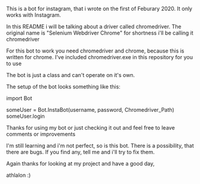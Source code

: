 This is a bot for instagram, that i wrote on the first of Feburary 2020. It only works with Instagram.

In this README i will be talking about a driver called chromedriver. The original name is "Selenium Webdriver Chrome" for shortness i'll be calling it chromedriver

For this bot to work you need chromedriver and chrome, because this is written for chrome.
I've included chromedriver.exe in this repository for you to use

The bot is just a class and can't operate on it's own.


The setup of the bot looks something like this:


import Bot

someUser = Bot.InstaBot(username, password, Chromedriver_Path)
someUser.login





Thanks for using my bot or just checking it out and feel free to leave comments or improvements

I'm still learning and i'm not perfect, so is this bot. There is a possibility, that there are bugs. If you find any, tell me and i'll try to fix them.

Again thanks for looking at my project and have a good day,

athlalon :)
